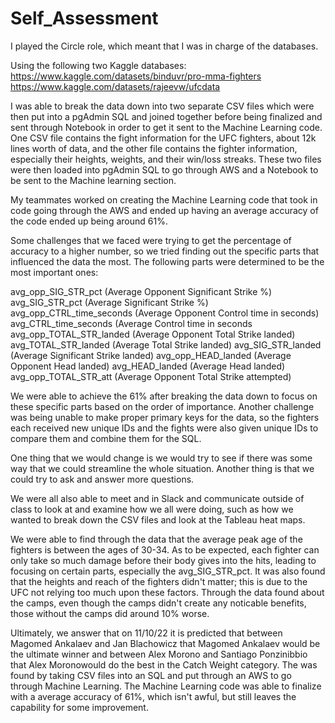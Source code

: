 # Self_Assessment

I played the Circle role, which meant that I was in charge of the databases.

Using the following two Kaggle databases: 
https://www.kaggle.com/datasets/binduvr/pro-mma-fighters 
https://www.kaggle.com/datasets/rajeevw/ufcdata

I was able to break the data down into two separate CSV files which were then put into a pgAdmin SQL and joined together before being finalized and sent through Notebook in order to get it sent to the Machine Learning code. One CSV file contains the fight information for the UFC fighters, about 12k lines worth of data, and the other file contains the fighter information, especially their heights, weights, and their win/loss streaks. These two files were then loaded into pgAdmin SQL to go through AWS and a Notebook to be sent to the Machine learning section.

My teammates worked on creating the Machine Learning code that took in code going through the AWS and ended up having an average accuracy of the code ended up being around 61%.

Some challenges that we faced were trying to get the percentage of accuracy to a higher number, so we tried finding out the specific parts that influenced the data the most. The following parts were determined to be the most important ones:

avg_opp_SIG_STR_pct (Average Opponent Significant Strike %)
avg_SIG_STR_pct (Average Significant Strike %)
avg_opp_CTRL_time_seconds (Average Opponent Control time in seconds)
avg_CTRL_time_seconds (Average Control time in seconds
avg_opp_TOTAL_STR_landed (Average Opponent Total Strike landed)
avg_TOTAL_STR_landed (Average Total Strike landed)
avg_SIG_STR_landed (Average Significant Strike landed)
avg_opp_HEAD_landed (Average Opponent Head landed)
avg_HEAD_landed (Average Head landed)
avg_opp_TOTAL_STR_att (Average Opponent Total Strike attempted)

We were able to achieve the 61% after breaking the data down to focus on these specific parts based on the order of importance. Another challenge was being unable to make proper primary keys for the data, so the fighters each received new unique IDs and the fights were also given unique IDs to compare them and combine them for the SQL.

One thing that we would change is we would try to see if there was some way that we could streamline the whole situation. Another thing is that we could try to ask and answer more questions.

We were all also able to meet and in Slack and communicate outside of class to look at and examine how we all were doing, such as how we wanted to break down the CSV files and look at the Tableau heat maps.

We were able to find through the data that the average peak age of the fighters is between the ages of 30-34. As to be expected, each fighter can only take so much damage before their body gives into the hits, leading to focusing on certain parts, especially the avg_SIG_STR_pct. It was also found that the heights and reach of the fighters didn't matter; this is due to the UFC not relying too much upon these factors. Through the data found about the camps, even though the camps didn't create any noticable benefits, those without the camps did around 10% worse.

Ultimately, we answer that on 11/10/22 it is predicted that between Magomed Ankalaev and Jan Blachowicz that Magomed Ankalaev would be the ultimate winner and between Alex Morono and Santiago Ponzinibbio that Alex Moronowould do the best in the Catch Weight category. The was found by taking CSV files into an SQL and put through an AWS to go through Machine Learning. The Machine Learning code was able to finalize with a average accuracy of 61%, which isn't awful, but still leaves the capability for some improvement.
